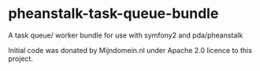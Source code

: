 pheanstalk-task-queue-bundle
============================
A task queue/ worker bundle for use with symfony2 and pda/pheanstalk

Initial code was donated by Mijndomein.nl under Apache 2.0 licence to this project.